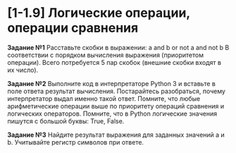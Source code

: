 # [1-1.9] Логические операции, операции сравнения

__Задание №1__
    Расставьте скобки в выражении: a and b or not a and not b
    В соответствии с порядком вычисления выражения (приоритетом операции). Всего потребуется 5 пар скобок (внешние скобки входят в их число).

__Задание №2__
    Выполните код в интерпретаторе Python 3 и вставьте в поле ответа результат вычисления. Постарайтесь разобраться, почему интерпретатор выдал именно такой ответ. Помните, что любые арифметические операции выше по приоритету операций сравнения и логических операторов.
    Помните, что в Python логические значения пишутся с большой буквы: True, False.

__Задание №3__
    Найдите результат выражения для заданных значений a и b. Учитывайте регистр символов при ответе.